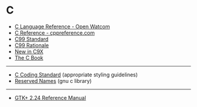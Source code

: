 # C

* [C Language Reference - Open Watcom](https://open-watcom.github.io/open-watcom-v2-wikidocs/clr.pdf)
* [C Reference - cppreference.com](https://en.cppreference.com/w/c)
* [C99 Standard](http://www.open-std.org/jtc1/sc22/wg14/www/docs/n1256.pdf)
* [C99 Rationale](https://www.open-std.org/jtc1/sc22/wg14/www/docs/C99RationaleV5.10.pdf)
* [New in C9X](https://www.open-std.org/jtc1/sc22/wg14/www/newinc9x.htm)
* [The C Book](https://github.com/wardvanwanrooij/thecbook)

---

* [C Coding Standard](https://users.ece.cmu.edu/~eno/coding/CCodingStandard.html) (appropriate styling guidelines)
* [Reserved Names](https://www.gnu.org/software/libc/manual/html_node/Reserved-Names.html) (gnu c library)

---

* [GTK+ 2.24 Reference Manual](https://developer-old.gnome.org/gtk2/2.24/)
